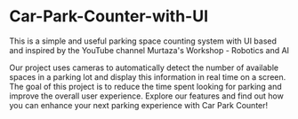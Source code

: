 # Car-Park-Counter-with-UI
This is a simple and useful parking space counting system with UI based and inspired by the YouTube channel Murtaza's Workshop - Robotics and AI

Our project uses cameras to automatically detect the number of available spaces in a parking lot and display this information in real time on a screen.
The goal of this project is to reduce the time spent looking for parking and improve the overall user experience. Explore our features and find out how you can enhance your next parking experience with Car Park Counter!
